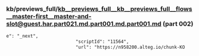 ### kb/previews_full/kb__previews_full__kb__previews_full__flows__master-first__master-and-slot@guest.har.part021.md.part001.md.part001.md (part 002)

```md
e": "_next",
                          "scriptId": "11564",
                          "url": "https://n958200.alteg.io/chunk-KO
```

```
